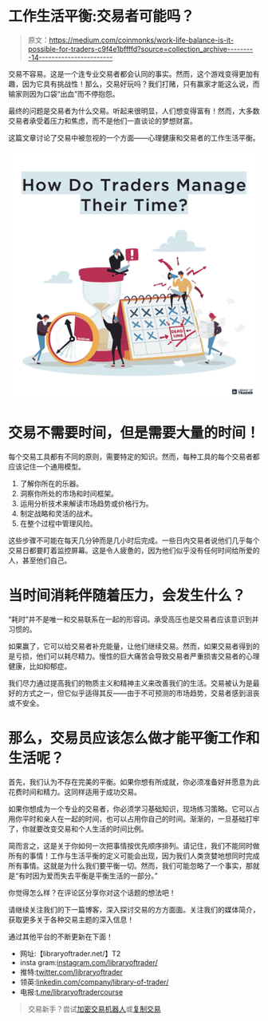 # 工作生活平衡:交易者可能吗？

> 原文：<https://medium.com/coinmonks/work-life-balance-is-it-possible-for-traders-c9f4e1bffffd?source=collection_archive---------14----------------------->

交易不容易。这是一个连专业交易者都会认同的事实。然而，这个游戏变得更加有趣，因为它具有挑战性！那么，交易好玩吗？我们打赌，只有赢家才能这么说，而输家则因为口袋“出血”而不停抱怨。

最终的问题是交易者为什么交易。听起来很明显，人们想变得富有！然而，大多数交易者承受着压力和焦虑，而不是他们一直谈论的梦想财富。

这篇文章讨论了交易中被忽视的一个方面——心理健康和交易者的工作生活平衡。

![](img/567f787f2e2b024c9fa99ea70325ee43.png)

# 交易不需要时间，但是需要大量的时间！

每个交易工具都有不同的原则，需要特定的知识。然而，每种工具的每个交易者都应该记住一个通用模型。

1.  了解你所在的乐器。
2.  洞察你所处的市场和时间框架。
3.  运用分析技术来解读市场趋势或价格行为。
4.  制定战略和灵活的战术。
5.  在整个过程中管理风险。

这些步骤不可能在每天几分钟而是几小时后完成。一些日内交易者说他们几乎每个交易日都要盯着监控屏幕。这是令人疲惫的，因为他们似乎没有任何时间给所爱的人，甚至他们自己。

# 当时间消耗伴随着压力，会发生什么？

“耗时”并不是唯一和交易联系在一起的形容词。承受高压也是交易者应该意识到并习惯的。

如果赢了，它可以给交易者补充能量，让他们继续交易。然而，如果交易者得到的是亏损，他们可以耗尽精力。慢性的巨大痛苦会导致交易者严重损害交易者的心理健康，比如抑郁症。

我们尽力通过提高我们的物质主义和精神主义来改善我们的生活。交易被认为是最好的方式之一，但它似乎适得其反——由于不可预测的市场趋势，交易者感到沮丧或不安全。

# 那么，交易员应该怎么做才能平衡工作和生活呢？

首先，我们认为不存在完美的平衡。如果你想有所成就，你必须准备好并愿意为此花费时间和精力。这同样适用于成功交易。

如果你想成为一个专业的交易者，你必须学习基础知识，现场练习策略。它可以占用你平时和亲人在一起的时间，也可以占用你自己的时间。渐渐的，一旦基础打牢了，你就要改变交易和个人生活的时间比例。

简而言之，这是关于你如何一次把事情按优先顺序排列。请记住，我们不能同时做所有的事情！工作与生活平衡的定义可能会出现，因为我们人类贪婪地想同时完成所有事情。这就是为什么我们要平衡一切。然而，我们可能忽略了一个事实，那就是“有时因为爱而失去平衡是平衡生活的一部分。”

你觉得怎么样？在评论区分享你对这个话题的想法吧！

请继续关注我们的下一篇博客，深入探讨交易的方方面面。关注我们的媒体简介，获取更多关于各种交易主题的深入信息！

通过其他平台的不断更新在下面！

*   网址:【libraryoftrader.net/】T2
*   insta gram:[instagram.com/libraryoftrader/](https://www.instagram.com/libraryoftrader/)
*   推特:[twitter.com/libraryoftrader](https://twitter.com/libraryoftrader)
*   领英:[linkedin.com/company/library-of-trader/](https://www.linkedin.com/company/library-of-trader/)
*   电报:[t.me/libraryoftradercourse](https://t.me/libraryoftradercourse)

> 交易新手？尝试[加密交易机器人](/coinmonks/crypto-trading-bot-c2ffce8acb2a)或[复制交易](/coinmonks/top-10-crypto-copy-trading-platforms-for-beginners-d0c37c7d698c)